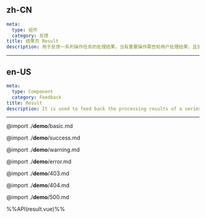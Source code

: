 ## zh-CN
```yaml
meta:
  type: 组件
  category: 反馈
title: 结果页 Result
description: 用于反馈一系列操作任务的处理结果，当有重要操作需告知用户处理结果，且反馈内容较为复杂时使用。
```
---
## en-US
```yaml
meta:
  type: Component
  category: Feedback
title: Result
description: It is used to feed back the processing results of a series of operation tasks. It is used when there are important operations that need to inform the user of the processing results and the feedback content is more complicated.
```
---

@import ./__demo__/basic.md

@import ./__demo__/success.md

@import ./__demo__/warning.md

@import ./__demo__/error.md

@import ./__demo__/403.md

@import ./__demo__/404.md

@import ./__demo__/500.md

%%API(result.vue)%%
